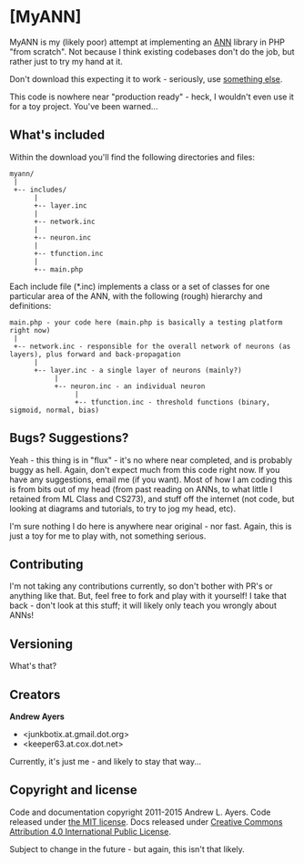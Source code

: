 # [MyANN]

MyANN is my (likely poor) attempt at implementing an [ANN](https://en.wikipedia.org/wiki/Artificial_neural_network)
library in PHP "from scratch". Not because I think existing codebases don't do the job, but rather just to try my
hand at it.

Don't download this expecting it to work - seriously, use [something else](http://php.net/manual/en/book.fann.php).

This code is nowhere near "production ready" - heck, I wouldn't even use it for a toy project. You've been warned...

## What's included

Within the download you'll find the following directories and files:

```
myann/
 |
 +-- includes/
      |
      +-- layer.inc
      |
      +-- network.inc
      |
      +-- neuron.inc
      |
      +-- tfunction.inc
      |
      +-- main.php
```

Each include file (*.inc) implements a class or a set of classes for one particular area of the ANN, with the
following (rough) hierarchy and definitions:

```
main.php - your code here (main.php is basically a testing platform right now)
 |
 +-- network.inc - responsible for the overall network of neurons (as layers), plus forward and back-propagation
      |
      +-- layer.inc - a single layer of neurons (mainly?)
           |
           +-- neuron.inc - an individual neuron
                |
                +-- tfunction.inc - threshold functions (binary, sigmoid, normal, bias)
```

## Bugs? Suggestions?

Yeah - this thing is in "flux" - it's no where near completed, and is probably buggy as hell. Again, don't expect much
from this code right now. If you have any suggestions, email me (if you want). Most of how I am coding this is from bits
out of my head (from past reading on ANNs, to what little I retained from ML Class and CS273), and stuff off the internet
(not code, but looking at diagrams and tutorials, to try to jog my head, etc).

I'm sure nothing I do here is anywhere near original - nor fast. Again, this is just a toy for me to play with, not
something serious.

## Contributing

I'm not taking any contributions currently, so don't bother with PR's or anything like that. But, feel free to fork and
play with it yourself! I take that back - don't look at this stuff; it will likely only teach you wrongly about ANNs!

## Versioning

What's that?

## Creators

**Andrew Ayers**

* <junkbotix.at.gmail.dot.org>
* <keeper63.at.cox.dot.net>

Currently, it's just me - and likely to stay that way...

## Copyright and license

Code and documentation copyright 2011-2015 Andrew L. Ayers. Code released under [the MIT license](https://opensource.org/licenses/MIT).
Docs released under [Creative Commons Attribution 4.0 International Public License](http://creativecommons.org/licenses/by/4.0/legalcode).

Subject to change in the future - but again, this isn't that likely.